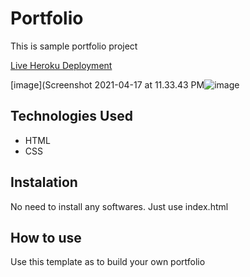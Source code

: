 # Portfolio
This is sample portfolio project


[Live Heroku Deployment](https://portfoliodeekshith.herokuapp.com/)

[image](Screenshot 2021-04-17 at 11.33.43 PM![image](https://user-images.githubusercontent.com/82606224/115122413-7e416f00-9fd5-11eb-904f-27e2d7b1ef1e.png)

## Technologies Used

* HTML
* CSS

## Instalation

No need to install any softwares. Just use index.html

## How to use

Use this template as to build your own portfolio

